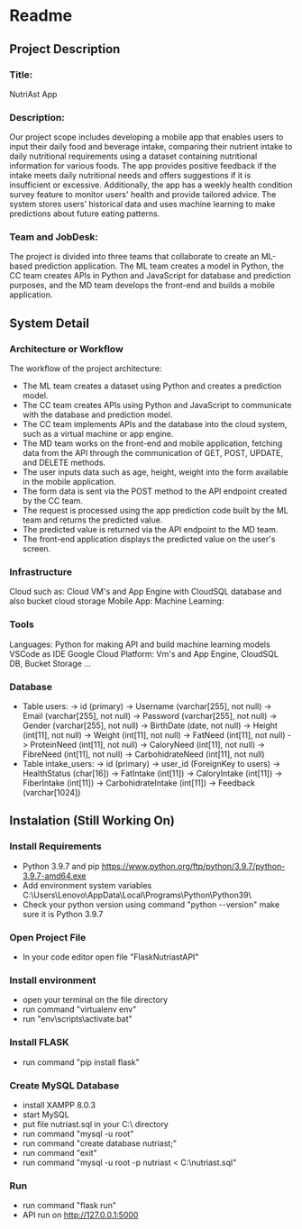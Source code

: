 # Readme

## Project Description
### Title:
NutriAst App
### Description:
Our project scope includes developing a mobile app that enables users to input their daily food and beverage intake, comparing their nutrient intake to daily nutritional requirements using a dataset containing nutritional information for various foods. The app provides positive feedback if the intake meets daily nutritional needs and offers suggestions if it is insufficient or excessive. Additionally, the app has a weekly health condition survey feature to monitor users' health and provide tailored advice. The system stores users' historical data and uses machine learning to make predictions about future eating patterns.
### Team and JobDesk:
The project is divided into three teams that collaborate to create an ML-based prediction application. The ML team creates a model in Python, the CC team creates APIs in Python and JavaScript for database and prediction purposes, and the MD team develops the front-end and builds a mobile application.

## System Detail
### Architecture or Workflow
The workflow of the project architecture:
- The ML team creates a dataset using Python and creates a prediction model.
- The CC team creates APIs using Python and JavaScript to communicate with the database and prediction model.
- The CC team implements APIs and the database into the cloud system, such as a virtual machine or app engine.
- The MD team works on the front-end and mobile application, fetching data from the API through the communication of GET, POST, UPDATE, and DELETE methods.
- The user inputs data such as age, height, weight into the form available in the mobile application.
- The form data is sent via the POST method to the API endpoint created by the CC team.
- The request is processed using the app prediction code built by the ML team and returns the predicted value.
- The predicted value is returned via the API endpoint to the MD team.
- The front-end application displays the predicted value on the user's screen.

### Infrastructure
Cloud such as: Cloud VM's and App Engine with CloudSQL database and also bucket cloud storage
Mobile App:
Machine Learning:

### Tools
Languages: Python for making API and build machine learning models
VSCode as IDE
Google Cloud Platform: Vm's and App Engine, CloudSQL DB, Bucket Storage
...

### Database
- Table users:
-> id (primary)
-> Username (varchar[255], not null)
-> Email (varchar[255], not null)
-> Password (varchar[255], not null)
-> Gender (varchar[255], not null)
-> BirthDate (date, not null)
-> Height (int[11], not null)
-> Weight (int[11], not null)
-> FatNeed (int[11], not null)
-> ProteinNeed (int[11], not null)
-> CaloryNeed (int[11], not null)
-> FibreNeed (int[11], not null)
-> CarbohidrateNeed (int[11], not null)
- Table intake_users:
-> id (primary)
-> user_id (ForeignKey to users)
-> HealthStatus (char[16])
-> FatIntake (int[11])
-> CaloryIntake (int[11])
-> FiberIntake (int[11])
-> CarbohidrateIntake (int[11])
-> Feedback (varchar[1024])

## Instalation (Still Working On)
### Install Requirements
- Python 3.9.7 and pip https://www.python.org/ftp/python/3.9.7/python-3.9.7-amd64.exe
- Add environment system variables C:\Users\Lenovo\AppData\Local\Programs\Python\Python39\
- Check your python version using command "python --version" make sure it is Python 3.9.7
### Open Project File
- In your code editor open file "FlaskNutriastAPI"
### Install environment
- open your terminal on the file directory
- run command "virtualenv env"
- run "env\scripts\activate.bat"
### Install FLASK
- run command "pip install flask"
### Create MySQL Database
- install XAMPP 8.0.3
- start MySQL
- put file nutriast.sql in your C:\ directory
- run command "mysql -u root"
- run command "create database nutriast;"
- run command "exit"
- run command "mysql -u root -p nutriast < C:\nutriast.sql"
### Run
- run command "flask run"
- API run on http://127.0.0.1:5000
